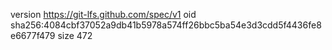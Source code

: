 version https://git-lfs.github.com/spec/v1
oid sha256:4084cbf37052a9db41b5978a574ff26bbc5ba54e3d3cdd5f4436fe8e6677f479
size 472
